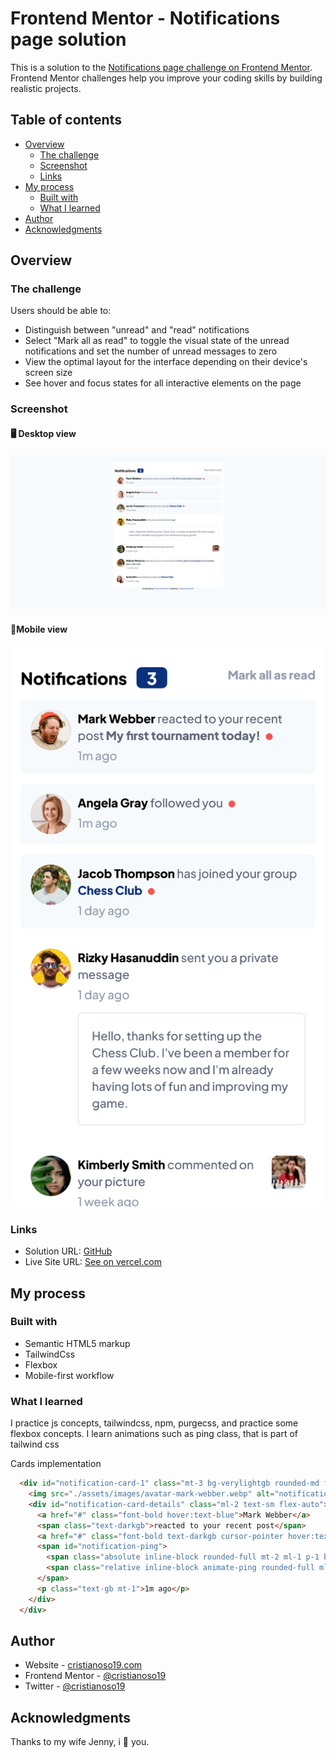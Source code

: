 # Frontend Mentor - Notifications page solution

This is a solution to the [Notifications page challenge on Frontend Mentor](https://www.frontendmentor.io/challenges/notifications-page-DqK5QAmKbC). Frontend Mentor challenges help you improve your coding skills by building realistic projects. 

## Table of contents

- [Overview](#overview)
  - [The challenge](#the-challenge)
  - [Screenshot](#screenshot)
  - [Links](#links)
- [My process](#my-process)
  - [Built with](#built-with)
  - [What I learned](#what-i-learned)
- [Author](#author)
- [Acknowledgments](#acknowledgments)


## Overview

### The challenge

Users should be able to:

- Distinguish between "unread" and "read" notifications
- Select "Mark all as read" to toggle the visual state of the unread notifications and set the number of unread messages to zero
- View the optimal layout for the interface depending on their device's screen size
- See hover and focus states for all interactive elements on the page

### Screenshot

#### 🖥️ Desktop view
![](./design/screenshot.png)
#### 📱Mobile view
![](./design/mobileshot.png)



### Links

- Solution URL: [GitHub](https://github.com/cristianoso19/fm.NotificationsPage)
- Live Site URL: [See on vercel.com](https://fmnotificationspage.vercel.app/)

## My process

### Built with

- Semantic HTML5 markup
- TailwindCss
- Flexbox
- Mobile-first workflow

### What I learned

I practice js concepts, tailwindcss, npm, purgecss, and practice some flexbox concepts.
I learn animations such as ping class, that is part of tailwind css

Cards implementation

```html
  <div id="notification-card-1" class="mt-3 bg-verylightgb rounded-md flex justify-between p-3 ">
    <img src="./assets/images/avatar-mark-webber.webp" alt="notification user avatar" class="w-12 h-12 ">
    <div id="notification-card-details" class="ml-2 text-sm flex-auto">
      <a href="#" class="font-bold hover:text-blue">Mark Webber</a>
      <span class="text-darkgb">reacted to your recent post</span>
      <a href="#" class="font-bold text-darkgb cursor-pointer hover:text-blue">My first tournament today!</a>
      <span id="notification-ping">
        <span class="absolute inline-block rounded-full mt-2 ml-1 p-1 bg-red"> </span>
        <span class="relative inline-block animate-ping rounded-full ml-1 p-1 bg-red"> </span>
      </span>
      <p class="text-gb mt-1">1m ago</p>
    </div>
  </div>
```

## Author

- Website - [cristianoso19.com](https://www.cristianoso19.com)
- Frontend Mentor - [@cristianoso19](https://www.frontendmentor.io/profile/cristianoso19)
- Twitter - [@cristianoso19](https://www.twitter.com/cristianoso19)


## Acknowledgments

Thanks to my wife Jenny, i 💖 you.
